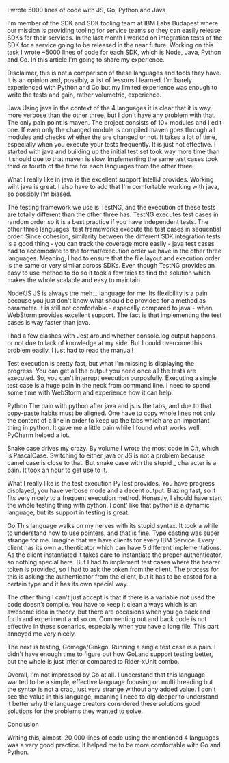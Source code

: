 I wrote 5000 lines of code with JS, Go, Python and Java

I'm member of the SDK and SDK tooling team at IBM Labs Budapest where our mission is providing tooling for service teams
so they can easily release SDKs for their services. In the last month I worked on integration tests of the SDK for a
service going to be released in the near future. Working on this task I wrote ~5000 lines of code for each SDK, which is
Node, Java, Python and Go. In this article I'm going to share my experience. 

Disclaimer, this is not a comparison of these languages and tools they have. It is an opinion and, possibly, a list of 
lessons I learned. I'm barely experienced with Python and Go but my limited experience was enough to write the tests and
gain, rather volumetric, experience.

Java
Using java in the context of the 4 languages it is clear that it is way more verbose than the other three, but I don't
have any problem with that. The only pain point is maven. The project consists of 10+ modules and I edit one. If even
only the changed module is compiled maven goes through all modules and checks whether the are changed or not. It takes a
lot of time, especially when you execute your tests frequently. It is just not effective. I started with java and
building up the initial test set took way more time than it should due to that maven is slow. Implementing the same test
cases took third or fourth of the time for each languages from the other three.

What I really like in java is the excellent support IntelliJ provides. Working wiht java is great. I also have to add
that I'm comfortable working with java, so possibly I'm biased.

The testing framework we use is TestNG, and the execution of these tests are totally different than the other three has.
TestNG executes test cases in random order so it is a best practice if you have independent tests. The other three
languages' test frameworks execute the test cases in sequential order. Since cohesion, similarity between the different SDK 
integration tests is a good thing - you can track the coverage more easily - java test cases had to accomodate to the
format/execution order we have in the other three languages. Meaning, I had to ensure that the file layout and execution
order is the same or very similar across SDKs. Even though TestNG provides an easy to use method to do so it took a few
tries to find the solution which makes the whole scalable and easy to maintain. 

Node/JS
JS is always the meh... language for me. Its flexibility is a pain because you just don't know what should be provided
for a method as parameter. It is still not comfortable - especally compared to java - when WebStorm provides excellent
support. The fact is that implementing the test cases is way faster than java.

I had a few clashes with Jest around whether console.log output happens or not due to lack of knowledge at my side. But
I could overcome this problem easily, I just had to read the manual!

Test execution is pretty fast, but what I'm missing is displaying the progress. You can get all the output you need once
all the tests are executed. So, you can't interrupt execution purposfully. Executing a single test case is a huge pain
in the neck from command line. I need to spend some time with WebStorm and experience how it can help.

Python
The pain with python after java and js is the tabs, and due to that copy-paste habits must be aligned. One have to copy
whole lines not only the content of a line in order to keep up the tabs which are an important thing in python. It gave
me a little pain while I found what works well. PyCharm helped a lot.

Snake case drives my crazy. By volume I wrote the most code in C#, which is PascalCase. Switching to either java or JS
is not a problem because camel case is close to that. But snake case with the stupid _ character is a pain. It took an
hour to get use to it.

What I really like is the test execution PyTest provides. You have progress displayed, you have verbose mode and a decent output.
Blazing fast, so it fits very nicely to a frequent execution method. Honestly, I should have start the whole testing
thing with python. I dont' like that python is a dynamic language, but its support in testing is great.

Go
This language walks on my nerves with its stupid syntax. It took a while to understand how to use pointers, and that is
fine. Type casting was super strange for me. Imagine that we have clients for every IBM Service. Every client has its
own authenticator which can have 5 different implementations. As the client instantiated it takes care to instantiate
the proper authenticator, so nothing special here. But I had to implement test cases where the bearer token is provided,
so I had to ask the token from the client. The process for this is asking the authenticator from the client, but it has
to be casted for a certain type and it has its own special way... 

The other thing I can't just accept is that if there is a variable not used the code doesn't compile. You have to keep
it clean always which is an awesome idea in theory, but there are occasions when you go back and forth and experiment
and so on. Commenting out and back code is not effective in these scenarios, especially when you have a long file. This
part annoyed me very nicely.

The next is testing, Gomega/Ginkgo. Running a single test case is a pain. I didn't have enough time to figure out how
GoLand support testing better, but the whole is just inferior compared to Rider-xUnit combo.

Overall, I'm not impressed by Go at all. I understand that this language wanted to be a simple, effective language
focusing on multithreading but the syntax is not a crap, just very strange without any added value. I don't see the
value in this language, meaning I need to dig deeper to understand it better why the language creators considered these
solutions good solutions for the problems they wanted to solve.

Conclusion

Writing this, almost, 20 000 lines of code using the mentioned 4 languages was a very good practice. It helped me to be
more comfortable with Go and Python. 


